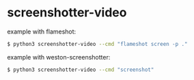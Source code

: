 # screenshotter-video

example with flameshot:

```bash
$ python3 screenshotter-video --cmd "flameshot screen -p ."
```

example with weston-screenshotter: 

```bash
$ python3 screenshotter-video --cmd "screenshot"
```
